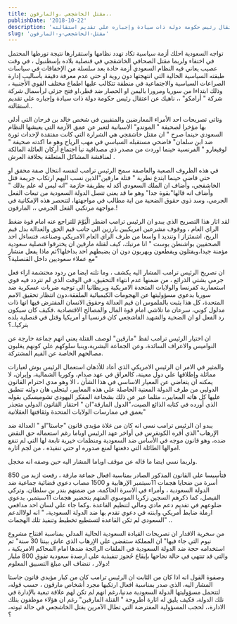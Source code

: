 ```yaml
---
title: مقتل الخاشجعي ،والمارقون،،
publishDate: '2018-10-22'
description: 'تواجه السعودية احلك أزمة سياسية تكاد تهدد نظامها واستقرارها نتيجة تورطها المحتمل في اختفاء ولربما مقتل الصحافي الخاشقجي في قنصلية بلاده بإسطنبول ، في وقت عصيب يعاني فيه النظام السعودي أزمة حادة بعد سلسلة من الإخفاقات في سياسات طبقته السياسية الحالية التي انتهجتها دون روية او حتي عدم معرفة دقيقة بأساليب إدارة الصراعات السياسية والاجتماعية في منطقة تتكالب عليها اطماع مختلف القوي الأجنبية ، وذلك ابتداءا من سوريا ومرورا باليمن او الحصار ضد قطر،او فتح جزئي لرأسمال شركة شركة “ أرامكو” ،، ناهيك عن اعتقال رئيس حكومة دولة ذات سيادة وإجباره علي تقديم استقالته..'
slug: 'مقتل-الخاشجعي-و-المارقون'
---
```

تواجه السعودية احلك أزمة سياسية تكاد تهدد نظامها واستقرارها نتيجة تورطها المحتمل في اختفاء ولربما مقتل  الصحافي الخاشقجي في قنصلية بلاده بإسطنبول ، في وقت عصيب يعاني فيه النظام السعودي أزمة حادة بعد سلسلة من الإخفاقات في سياسات طبقته السياسية الحالية التي انتهجتها دون روية او  حتي عدم معرفة دقيقة بأساليب إدارة الصراعات السياسية والاجتماعية في منطقة تتكالب عليها اطماع مختلف القوي الأجنبية ، وذلك ابتداءا من سوريا ومرورا باليمن او الحصار ضد قطر،او فتح جزئي لرأسمال شركة شركة " أرامكو" ،، ناهيك عن اعتقال رئيس حكومة دولة ذات سيادة وإجباره علي تقديم استقالته.. 

وتاتي تصريحات احد الأمراء المعارضين والمنفيين في شخص خالد بن فرحان  التي أدلي بها مؤخرا لصحيفة   " الموندو" الاسبانية لتعبر عن عمق الأزمة التي يعيشها النظام السعودي حينما صرح " ان مقتل خاشقجي هي الشرارة التي كانت مفتقدة لإحداث ثورة ضد ابن سلمان" فاضحي مستقبله السياسي في مهب الرياح وهو ما  اكدته صحيفة " لوفيغارو " الفرنسية حينما اوردت من مصدر ذي مصداقية نبأ اجتماع أركان العائلة المالكة لمناقشة المشاكل المتعلقة بخلافة العرش .

في هذه الظروف الصعبة والعاصفة سمح الرئيس ترامب لنفسه انتحال صفة محقق او حتي قاضي حينما ابتدع نظرية " قتلة مارقين"الذين نسب اليهم ارتكاب جريمة قتل  الخاشقجي، وأضاف ان الملك السعودي أكد له بطريقة حازمة "انه ليس له علم بذلك " وأضاف انه قالها"بقوة جدا"  وهو ما قد يعني تنصل الدولة السعودية من تبعات الفعل الجرمي، وسد ذوي حقوق الضحية من اية مطالب في مواجهتها، لتنحصر هذه الإمكانية في مواجهة مرتكبي الفعل الجرمي ،، المارقون.!

لقد اثار هذا التصريح الذي يبدو ان الرئيس ترامب اضطر الْيَوْمَ للتراجع عنه امام قوة ضغط الراي العام ، ووقوف مشرعين امريكيين بارزين الي جانب قيم الحق والعدالة بدل قيم الربح، اشمئزاز ا وتنديد ا واسعا من طرف الراي العام الامريكي وصناعه، فتساءل احد الصحفيين بواشنطن  بوست " انا مرتبك، كيف  لقتلة مارقين ان يخترقوا قنصلية سعودية مؤمنة جيدا،ويقتلون ويقطعون ويهربون دون ان بضبطهم احد بداخلها؟ثم ماذا يفعل منشار مع عملاء سعوديين داخل القنصلية؟"

ان تصريح الرئيس ترامب المشار اليه يكشف ، وما تلته ايضا من ردود محتشمة ازاء فعل جرمي بشتي الذرائع ، من ضمنها عدم انتهاء التحقيق، في الوقت الذي لم تتردد فيه قوي استعمارية كفرنسا والولايات المتحدة الامريكية وبريطانيا الي توجيه ضربات عسكرية ضد سوريا بدعوي مسؤوليتها عن الهجومات الكيميائية الملفقة،دون انتظار تحقيق الامم المتحدة، كل هذا يثبت بالملموس ان قيم العدالة وحقوق الانسان المفترض فيها انها ذات مدلول كوني، سرعان ما تلاشي  امام قوة المال والمصالح  الاقتصادية .فكيف كان  سيكون رد الفعل لو ان الضحية والشهيد القاشجعي كان فرنسيا او أمريكيا وقتل في قنصلية بلده بتركيا..؟

ان اختيار الرئيس ترامب لفظ "مارقين" لوصف القتلة يعني انهم جماعة خارجة عن النواميس والاعراف السائدة، وعن الجماعة البشرية،وينبا سلوكهم علي كونهم يغلبون مصالحهم الخاصة عن القيم المشتركة.

والمثير في الامر ان الرئيس الامريكي الذي أعاد للأذهان استعمال الرئيس بوش لعبارات مماثلة وإطلاقها علي دول معينة، كالعراق في عهد صدام، وكوريا الشمالية، وإيران، لا يمكنه ان يتغاضي عن المعيار الاساسي في هذا الشأن ، الا وهو مدي احترام القانون الدوليي من طرف الدولة المعنية الحاصلة علي هذه المعايير، ليتجلى هان دولته تنطبق عليها كل هاته المعايير،، مثلما عبر عن ذلك بشجاعة المفكر اليهودي تشوميسكي   بقوله الذي أورده في كتابه الذائع الصيت،"الدول المارقة"ان " احتقار القانون الدولي متجذر بعمق في ممارسات  الولايات المتحدة وثقافتها العقلانية"

يبدو ان الرئيس ترامب نسي انه كان من غلاة مؤيدي قانون "جاستا"او " العدالة ضد الاٍرهاب"الذي أقره الكونغرس في أواخر عهد الرئيس اوباما رغم استعماله حق النقض ضده، وهو قانون موجه في الأساس ضد السعودية ومنظمات خيرية تابعة لها التي لم تنفع اموالها الطائلة التي دفعتها لمنع صدوره او حتي تنفيذه ، من لجم آثاره.

ولربما نسي ايضا ما قاله عن موقف  اوباما المشار اليه  حين وصفه انه مخجل. 

فتأسيسا علي القانون المذكور الصادر بمناسبة افعال جماعة مارقة ،  رفعت ازيد من 850 أسرة من ضحايا هجمات 11سبتمبر الإرهابية  و 1500 مصاب دعوي قضائية جماعية ضد الدولة السعودية ، وأمراء في الاسرة الحاكمة، من ضمنهم بندر بن سلطان، وتركي الفيصل، كما ذكرهم السجين زكريا الموسوي المتهم بتحضير هجمات 11سبتمبر، بدعوي  ضلوعهم في تقديم دعم مادي ومالي لتنظيم القاعدة .وكما جاء علي لسان احد مدافعي ارملة ضابط أمريكي وابنته في دعوي تقدم بها ضد الدولة السعودية، " انه لولاالدعم السعودي لم تكن القاعدة لتستطيع تخطيط وتنفيذ تلك الهجمات" ..

من  سخرية الاقدار ان تصريحات القيادة السعودية الحالية المدلي بمناسبة افتتاح مشروع نيوم التي جاء فيها" ان المملكة ستقضي علي الاٍرهاب الذي عاش بيننا 30 سنة" تم استخدامه حجة ضد الدولة السعودية في الملفات الرائجة ضدها امام المحاكم الامريكية ، والتي قد تنتهي في حالة نجاحها بإيقاع حُجوز تنفيذية علي ارصدة سعودية تفوق 800 مليار دولار ، تنضاف الي مبلغ التسبيق المعلوم!

وصفوة القول انه اذا كان من الثابت ان الرئيس ترامب كان من كبار مؤيدي قانون جاستا المشار اليه، الذي صدر بمناسبة افعال ارتكبها  مجرد  أشخاص مارقون ، حسب قوله، لتتحمل مسؤوليتها الدولة السعودية مدنيا،رغم انهم لم تكن لهم علاقة تبعية بالإدارة في تلك الدولة، فكيف يليق له اثارة أطروحة " القتلة المارقين" رغم ان هؤلاء موظفون بتلك الادارة،،  لحجب المسؤولية المفترضة التي تطال الآمرين بقتل الخاشجعي في حالة ثبوته، ؟

